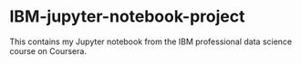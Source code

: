 # IBM-jupyter-notebook-project
This contains my Jupyter notebook from the IBM professional data science course on Coursera.
